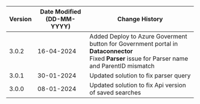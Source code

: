 | **Version** | **Date Modified (DD-MM-YYYY)** | **Change History**                                     |
|-------------|--------------------------------|--------------------------------------------------------|
|  3.0.2      |  16-04-2024                    | Added Deploy to Azure Goverment button for Government portal in **Dataconnector**<br/> Fixed **Parser** issue for Parser name and ParentID mismatch |
|  3.0.1      |  30-01-2024                    | Updated solution to fix parser query                   |
|  3.0.0      |  08-01-2024                    | Updated solution to fix Api version of saved searches  |
